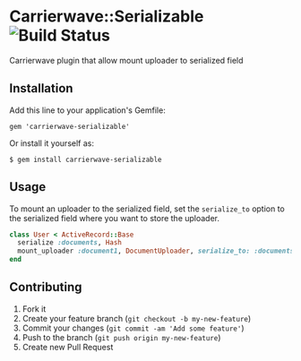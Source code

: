 # Carrierwave::Serializable ![Build Status](https://github.com/timfjord/carrierwave-serializable/actions/workflows/test.yml/badge.svg)

Carrierwave plugin that allow mount uploader to serialized field

## Installation

Add this line to your application's Gemfile:

    gem 'carrierwave-serializable'

Or install it yourself as:

    $ gem install carrierwave-serializable

## Usage

To mount an uploader to the serialized field, set the `serialize_to` option
to the serialized field where you want to store the uploader.

```ruby
class User < ActiveRecord::Base
  serialize :documents, Hash
  mount_uploader :document1, DocumentUploader, serialize_to: :documents
end
```

## Contributing

1. Fork it
2. Create your feature branch (`git checkout -b my-new-feature`)
3. Commit your changes (`git commit -am 'Add some feature'`)
4. Push to the branch (`git push origin my-new-feature`)
5. Create new Pull Request
